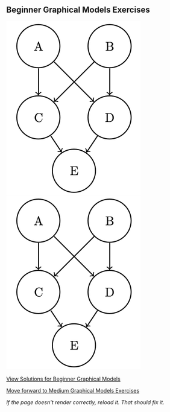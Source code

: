 ## Beginner Graphical Models Exercises

![Model](images/BN1.png)
![Model](https://github.com/UMdecisionsupport/DecisionSupport2023/blob/main/images/BN1.png)

[View Solutions for Beginner Graphical Models](https://github.com/UMdecisionsupport/DecisionSupport2023/blob/main/GraphicalModels/Solutions/Beginner_Solutions.md)

[Move forward to Medium Graphical Models Exercises](https://github.com/UMdecisionsupport/DecisionSupport2023/blob/main/GraphicalModels/Medium.md)

*If the page doesn't render correctly, reload it. That should fix it.*
